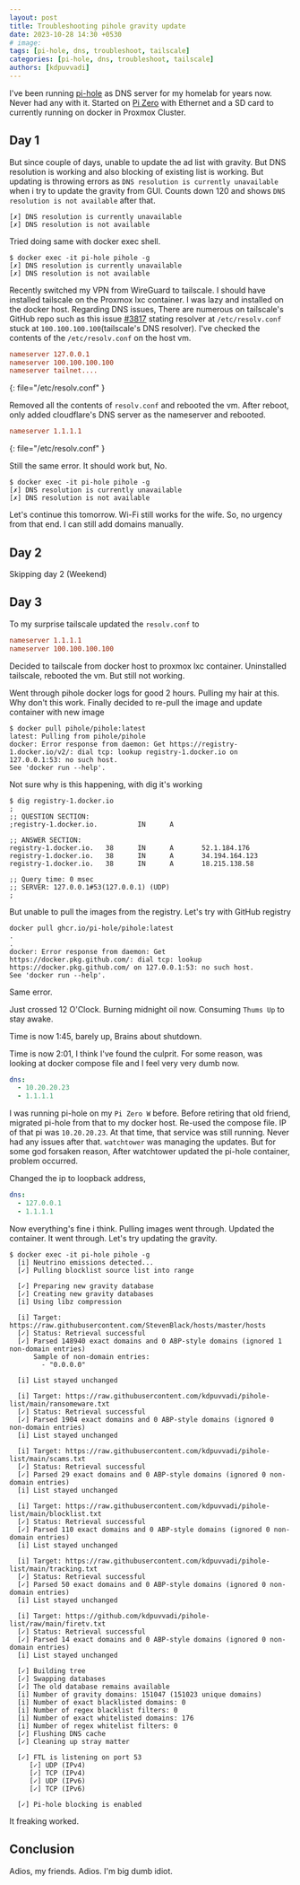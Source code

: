 ```yaml
---
layout: post
title: Troubleshooting pihole gravity update
date: 2023-10-28 14:30 +0530
# image:
tags: [pi-hole, dns, troubleshoot, tailscale]
categories: [pi-hole, dns, troubleshoot, tailscale]
authors: [kdpuvvadi]
---
```


I've been running [pi-hole](https://pi-hole.net/) as DNS server for my homelab for years now. Never had any with it. Started on [Pi Zero](https://www.raspberrypi.com/products/raspberry-pi-zero/) with Ethernet and a SD card to currently running on docker in Proxmox Cluster.

## Day 1

But since couple of days, unable to update the ad list with gravity. But DNS resolution is working and also blocking of existing list is working. But updating is throwing errors as `DNS resolution is currently unavailable` when i try to update the gravity from GUI. Counts down 120 and shows `DNS resolution is not available` after that.

```shell
[✗] DNS resolution is currently unavailable
[✗] DNS resolution is not available
```

Tried doing same with docker exec shell. 

```shell
$ docker exec -it pi-hole pihole -g
[✗] DNS resolution is currently unavailable
[✗] DNS resolution is not available
```

Recently switched my VPN from WireGuard to tailscale. I should have installed tailscale on the Proxmox lxc container. I was lazy and installed on the docker host. Regarding DNS issues, There are numerous on tailscale's GitHub repo such as this issue [#3817](https://github.com/tailscale/tailscale/issues/3817) stating resolver at `/etc/resolv.conf` stuck at `100.100.100.100`(tailscale's DNS resolver). I've checked the contents of the `/etc/resolv.conf` on the host vm.

```conf
nameserver 127.0.0.1
nameserver 100.100.100.100
nameserver tailnet....
```
{: file="/etc/resolv.conf" }

Removed all the contents of `resolv.conf` and rebooted the vm. After reboot, only added cloudflare's DNS server as the nameserver and rebooted.

```conf
nameserver 1.1.1.1
```
{: file="/etc/resolv.conf" }

Still the same error. It should work but, No. 

```shell
$ docker exec -it pi-hole pihole -g
[✗] DNS resolution is currently unavailable
[✗] DNS resolution is not available
```

Let's continue this tomorrow. Wi-Fi still works for the wife. So, no urgency from that end. I can still add domains manually.

## Day 2

Skipping day 2 (Weekend)

## Day 3

To my surprise tailscale updated the `resolv.conf` to 

```conf
nameserver 1.1.1.1
nameserver 100.100.100.100
```

Decided to tailscale from docker host to proxmox lxc container. Uninstalled tailscale, rebooted the vm. But still not working.

Went through pihole docker logs for good 2 hours. Pulling my hair at this. Why don't this work. Finally decided to re-pull the image and update container with new image 

```shell
$ docker pull pihole/pihole:latest
latest: Pulling from pihole/pihole
docker: Error response from daemon: Get https://registry-1.docker.io/v2/: dial tcp: lookup registry-1.docker.io on 127.0.0.1:53: no such host.
See 'docker run --help'.
```

Not sure why is this happening, with dig it's working

```shell
$ dig registry-1.docker.io
;
;; QUESTION SECTION:
;registry-1.docker.io.          IN      A

;; ANSWER SECTION:
registry-1.docker.io.   38      IN      A       52.1.184.176
registry-1.docker.io.   38      IN      A       34.194.164.123
registry-1.docker.io.   38      IN      A       18.215.138.58

;; Query time: 0 msec
;; SERVER: 127.0.0.1#53(127.0.0.1) (UDP)
;
```

But unable to pull the images from the registry. Let's try with GitHub registry

```
docker pull ghcr.io/pi-hole/pihole:latest
.
.
docker: Error response from daemon: Get https://docker.pkg.github.com/: dial tcp: lookup https://docker.pkg.github.com/ on 127.0.0.1:53: no such host.
See 'docker run --help'.
```
Same error.

Just crossed 12 O'Clock. Burning midnight oil now. Consuming `Thums Up` to stay awake.

Time is now 1:45, barely up, Brains about shutdown. 

Time is now 2:01, I think I've found the culprit. For some reason, was looking at docker compose file and I feel very very dumb now. 

```yaml
dns:
  - 10.20.20.23
  - 1.1.1.1
```

I was running pi-hole on my `Pi Zero W` before. Before retiring that old friend, migrated pi-hole from that to my docker host. Re-used the compose file. IP of that pi was `10.20.20.23`. At that time, that service was still running. Never had any issues after that. `watchtower` was managing the updates. But for some god forsaken reason, After watchtower updated the pi-hole container, problem occurred.

Changed the ip to loopback address,

```yaml
dns:
  - 127.0.0.1
  - 1.1.1.1
```

Now everything's fine i think. Pulling images went through. Updated the container. It went through. Let's try updating the gravity.

```
$ docker exec -it pi-hole pihole -g
  [i] Neutrino emissions detected...
  [✓] Pulling blocklist source list into range

  [✓] Preparing new gravity database
  [✓] Creating new gravity databases
  [i] Using libz compression

  [i] Target: https://raw.githubusercontent.com/StevenBlack/hosts/master/hosts
  [✓] Status: Retrieval successful
  [✓] Parsed 148940 exact domains and 0 ABP-style domains (ignored 1 non-domain entries)
      Sample of non-domain entries:
        - "0.0.0.0"

  [i] List stayed unchanged

  [i] Target: https://raw.githubusercontent.com/kdpuvvadi/pihole-list/main/ransomeware.txt
  [✓] Status: Retrieval successful
  [✓] Parsed 1904 exact domains and 0 ABP-style domains (ignored 0 non-domain entries)
  [i] List stayed unchanged

  [i] Target: https://raw.githubusercontent.com/kdpuvvadi/pihole-list/main/scams.txt
  [✓] Status: Retrieval successful
  [✓] Parsed 29 exact domains and 0 ABP-style domains (ignored 0 non-domain entries)
  [i] List stayed unchanged

  [i] Target: https://raw.githubusercontent.com/kdpuvvadi/pihole-list/main/blocklist.txt
  [✓] Status: Retrieval successful
  [✓] Parsed 110 exact domains and 0 ABP-style domains (ignored 0 non-domain entries)
  [i] List stayed unchanged

  [i] Target: https://raw.githubusercontent.com/kdpuvvadi/pihole-list/main/tracking.txt
  [✓] Status: Retrieval successful
  [✓] Parsed 50 exact domains and 0 ABP-style domains (ignored 0 non-domain entries)
  [i] List stayed unchanged

  [i] Target: https://github.com/kdpuvvadi/pihole-list/raw/main/firetv.txt
  [✓] Status: Retrieval successful
  [✓] Parsed 14 exact domains and 0 ABP-style domains (ignored 0 non-domain entries)
  [i] List stayed unchanged

  [✓] Building tree
  [✓] Swapping databases
  [✓] The old database remains available
  [i] Number of gravity domains: 151047 (151023 unique domains)
  [i] Number of exact blacklisted domains: 0
  [i] Number of regex blacklist filters: 0
  [i] Number of exact whitelisted domains: 176
  [i] Number of regex whitelist filters: 0
  [✓] Flushing DNS cache
  [✓] Cleaning up stray matter

  [✓] FTL is listening on port 53
     [✓] UDP (IPv4)
     [✓] TCP (IPv4)
     [✓] UDP (IPv6)
     [✓] TCP (IPv6)

  [✓] Pi-hole blocking is enabled
```

It freaking worked.

## Conclusion

Adios, my friends. Adios. I'm big dumb idiot.
